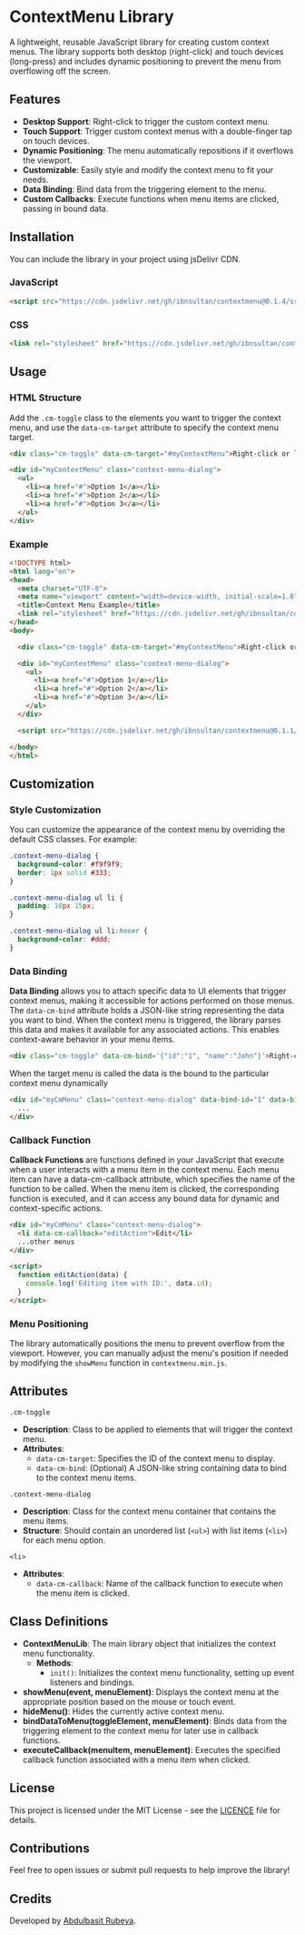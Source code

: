 # ContextMenu Library

A lightweight, reusable JavaScript library for creating custom context menus. The library supports both desktop (right-click) and touch devices (long-press) and includes dynamic positioning to prevent the menu from overflowing off the screen.

## Features
- **Desktop Support**: Right-click to trigger the custom context menu.
- **Touch Support**: Trigger custom context menus with a double-finger tap on touch devices.
- **Dynamic Positioning**: The menu automatically repositions if it overflows the viewport.
- **Customizable**: Easily style and modify the context menu to fit your needs.
- **Data Binding**: Bind data from the triggering element to the menu.
- **Custom Callbacks**: Execute functions when menu items are clicked, passing in bound data.

## Installation

You can include the library in your project using jsDelivr CDN.

### JavaScript
```html
<script src="https://cdn.jsdelivr.net/gh/ibnsultan/contextmenu@0.1.4/src/js/contextmenu.min.js"></script>
```

### CSS
```html
<link rel="stylesheet" href="https://cdn.jsdelivr.net/gh/ibnsultan/contextmenu@0.1.4/src/css/contextmenu.min.css">
```

## Usage

### HTML Structure

Add the `.cm-toggle` class to the elements you want to trigger the context menu, and use the `data-cm-target` attribute to specify the context menu target.

```html
<div class="cm-toggle" data-cm-target="#myContextMenu">Right-click or long-press me!</div>

<div id="myContextMenu" class="context-menu-dialog">
  <ul>
    <li><a href="#">Option 1</a></li>
    <li><a href="#">Option 2</a></li>
    <li><a href="#">Option 3</a></li>
  </ul>
</div>
```

### Example

```html
<!DOCTYPE html>
<html lang="en">
<head>
  <meta charset="UTF-8">
  <meta name="viewport" content="width=device-width, initial-scale=1.0">
  <title>Context Menu Example</title>
  <link rel="stylesheet" href="https://cdn.jsdelivr.net/gh/ibnsultan/contextmenu@0.1.1/src/css/contextmenu.min.css">
</head>
<body>

  <div class="cm-toggle" data-cm-target="#myContextMenu">Right-click or long-press me!</div>

  <div id="myContextMenu" class="context-menu-dialog">
    <ul>
      <li><a href="#">Option 1</a></li>
      <li><a href="#">Option 2</a></li>
      <li><a href="#">Option 3</a></li>
    </ul>
  </div>

  <script src="https://cdn.jsdelivr.net/gh/ibnsultan/contextmenu@0.1.1/src/js/contextmenu.min.js"></script>

</body>
</html>
```

## Customization

### Style Customization

You can customize the appearance of the context menu by overriding the default CSS classes. For example:

```css
.context-menu-dialog {
  background-color: #f9f9f9;
  border: 1px solid #333;
}

.context-menu-dialog ul li {
  padding: 10px 15px;
}

.context-menu-dialog ul li:hover {
  background-color: #ddd;
}
```

### Data Binding

**Data Binding** allows you to attach specific data to UI elements that trigger context menus, making it accessible for actions performed on those menus. The `data-cm-bind` attribute holds a JSON-like string representing the data you want to bind. When the context menu is triggered, the library parses this data and makes it available for any associated actions. This enables context-aware behavior in your menu items.

```html
<div class="cm-toggle" data-cm-bind='{"id":"1", "name":"John"}'>Right-click here</div>
```

When the target menu is called the data is the bound to the particular context menu dynamically

```html
<div id="myCmMenu" class="context-menu-dialog" data-bind-id="1" data-bind-name="John">
  ...
</div>
```

### Callback Function

**Callback Functions** are functions defined in your JavaScript that execute when a user interacts with a menu item in the context menu. Each menu item can have a data-cm-callback attribute, which specifies the name of the function to be called. When the menu item is clicked, the corresponding function is executed, and it can access any bound data for dynamic and context-specific actions.

```html
<div id="myCmMenu" class="context-menu-dialog">
  <li data-cm-callback="editAction">Edit</li>
  ...other menus
</div>

<script>
  function editAction(data) {
    console.log('Editing item with ID:', data.id);
  }
</script>
```

### Menu Positioning

The library automatically positions the menu to prevent overflow from the viewport. However, you can manually adjust the menu's position if needed by modifying the `showMenu` function in `contextmenu.min.js`.

## Attributes

`.cm-toggle`

*   **Description**: Class to be applied to elements that will trigger the context menu.
*   **Attributes**:
    *   `data-cm-target`: Specifies the ID of the context menu to display.
    *   `data-cm-bind`: (Optional) A JSON-like string containing data to bind to the context menu items.

`.context-menu-dialog`

*   **Description**: Class for the context menu container that contains the menu items.
*   **Structure**: Should contain an unordered list (`<ul>`) with list items (`<li>`) for each menu option.

`<li>`

*   **Attributes**:
    *   `data-cm-callback`: Name of the callback function to execute when the menu item is clicked.

## Class Definitions

*   **ContextMenuLib**: The main library object that initializes the context menu functionality.
    *   **Methods**:
        *   `init()`: Initializes the context menu functionality, setting up event listeners and bindings.
*   **showMenu(event, menuElement)**: Displays the context menu at the appropriate position based on the mouse or touch event.
*   **hideMenu()**: Hides the currently active context menu.
*   **bindDataToMenu(toggleElement, menuElement)**: Binds data from the triggering element to the context menu for later use in callback functions.
*   **executeCallback(menuItem, menuElement)**: Executes the specified callback function associated with a menu item when clicked.

## License

This project is licensed under the MIT License - see the [LICENCE](https://github.com/ibnsultan/contextMenu/blob/main/LICENSE) file for details.

## Contributions

Feel free to open issues or submit pull requests to help improve the library!

## Credits

Developed by [Abdulbasit Rubeya](https://github.com/ibnsultan).

